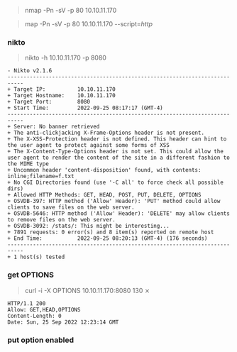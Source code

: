 

> nmap -Pn -sV -p 80 10.10.11.170

> map -Pn -sV -p 80 10.10.11.170 --script=*http*

### nikto 

> nikto -h 10.10.11.170 -p 8080
```
- Nikto v2.1.6
---------------------------------------------------------------------------
+ Target IP:          10.10.11.170
+ Target Hostname:    10.10.11.170
+ Target Port:        8080
+ Start Time:         2022-09-25 08:17:17 (GMT-4)
---------------------------------------------------------------------------
+ Server: No banner retrieved
+ The anti-clickjacking X-Frame-Options header is not present.
+ The X-XSS-Protection header is not defined. This header can hint to the user agent to protect against some forms of XSS
+ The X-Content-Type-Options header is not set. This could allow the user agent to render the content of the site in a different fashion to the MIME type
+ Uncommon header 'content-disposition' found, with contents: inline;filename=f.txt
+ No CGI Directories found (use '-C all' to force check all possible dirs)
+ Allowed HTTP Methods: GET, HEAD, POST, PUT, DELETE, OPTIONS 
+ OSVDB-397: HTTP method ('Allow' Header): 'PUT' method could allow clients to save files on the web server.
+ OSVDB-5646: HTTP method ('Allow' Header): 'DELETE' may allow clients to remove files on the web server.
+ OSVDB-3092: /stats/: This might be interesting...
+ 7891 requests: 0 error(s) and 8 item(s) reported on remote host
+ End Time:           2022-09-25 08:20:13 (GMT-4) (176 seconds)                                                                                                                             
---------------------------------------------------------------------------                                                                                                                 
+ 1 host(s) tested
```

### get OPTIONS

> curl -i -X OPTIONS 10.10.11.170:8080                                                                                                                                              130 ⨯
```
HTTP/1.1 200 
Allow: GET,HEAD,OPTIONS
Content-Length: 0
Date: Sun, 25 Sep 2022 12:23:14 GMT
```

### put option enabled



